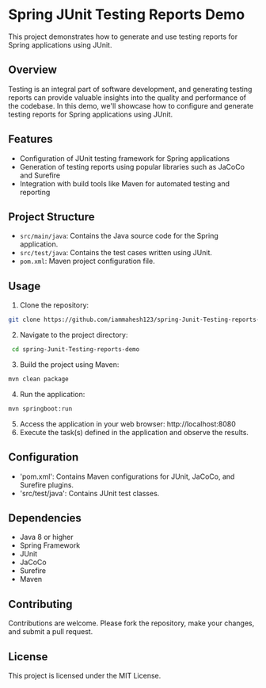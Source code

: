 # Spring JUnit Testing Reports Demo

This project demonstrates how to generate and use testing reports for Spring applications using JUnit.

## Overview

Testing is an integral part of software development, and generating testing reports can provide valuable insights into the quality and performance of the codebase. In this demo, we'll showcase how to configure and generate testing reports for Spring applications using JUnit.

## Features

- Configuration of JUnit testing framework for Spring applications
- Generation of testing reports using popular libraries such as JaCoCo and Surefire
- Integration with build tools like Maven for automated testing and reporting

## Project Structure

- `src/main/java`: Contains the Java source code for the Spring application.
- `src/test/java`: Contains the test cases written using JUnit.
- `pom.xml`: Maven project configuration file.

## Usage

1. Clone the repository:

```bash
git clone https://github.com/iammahesh123/spring-Junit-Testing-reports-demo.git
```
2. Navigate to the project directory:
 ```bash
  cd spring-Junit-Testing-reports-demo
 ```
3. Build the project using Maven:
 ```bash
mvn clean package
 ```
4. Run the application:
```bash
mvn springboot:run
 ```
5. Access the application in your web browser: http://localhost:8080
6. Execute the task(s) defined in the application and observe the results.
## Configuration
- 'pom.xml': Contains Maven configurations for JUnit, JaCoCo, and Surefire plugins.
- 'src/test/java': Contains JUnit test classes.
## Dependencies
- Java 8 or higher
- Spring Framework
- JUnit
- JaCoCo
- Surefire
- Maven
## Contributing
Contributions are welcome. Please fork the repository, make your changes, and submit a pull request.

## License
This project is licensed under the MIT License.

